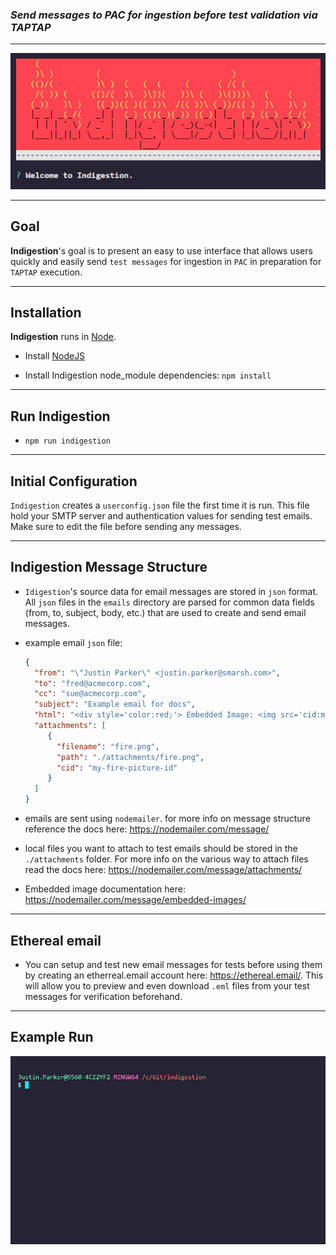 ### ***Send messages to PAC for ingestion before test validation via TAPTAP***

---

![Indigestion](./docs/indigestion.png)

---

## Goal
**Indigestion**'s goal is to present an easy to use interface that allows users quickly and easily send `test messages` for ingestion in `PAC` in preparation for `TAPTAP` execution.

---

## Installation
**Indigestion** runs in [Node](https://nodejs.org).

* Install [NodeJS](https://nodejs.org)

* Install Indigestion node_module dependencies:
  `npm install`

---

## Run Indigestion
* `npm run indigestion`

---

## Initial Configuration

`Indigestion` creates a `userconfig.json` file the first time it is run.  This file hold your SMTP server and authentication values for sending test emails.  Make sure to edit the file before sending any messages.

---

## Indigestion Message Structure

* `Idigestion`'s source data for email messages are stored in `json` format.  All `json` files in the `emails` directory are parsed for common data fields (from, to, subject, body, etc.) that are used to create and send email messages.

* example email `json` file:  
  ```json
  {
    "from": "\"Justin Parker\" <justin.parker@smarsh.com>",
    "to": "fred@acmecorp.com",
    "cc": "sue@acmecorp.com",
    "subject": "Example email for docs",
    "html": "<div style='color:red;'> Embedded Image: <img src='cid:my-fire-picture-id'/> </div>",
    "attachments": [
       {
         "filename": "fire.png",
         "path": "./attachments/fire.png",
         "cid": "my-fire-picture-id"
       }
    ]
  }
  ```

* emails are sent using `nodemailer`.  for more info on message structure reference the docs here: https://nodemailer.com/message/

* local files you want to attach to test emails should be stored in the `./attachments` folder.  For more info on the various way to attach files read the docs here: https://nodemailer.com/message/attachments/

* Embedded image documentation here: https://nodemailer.com/message/embedded-images/

---

## Ethereal email

* You can setup and test new email messages for tests before using them by creating an etherreal.email account here: https://ethereal.email/.  This will allow you to preview and even download `.eml` files from your test messages for verification beforehand.

---

## Example Run

![Indigestion](./docs/indigestion-run.gif)
